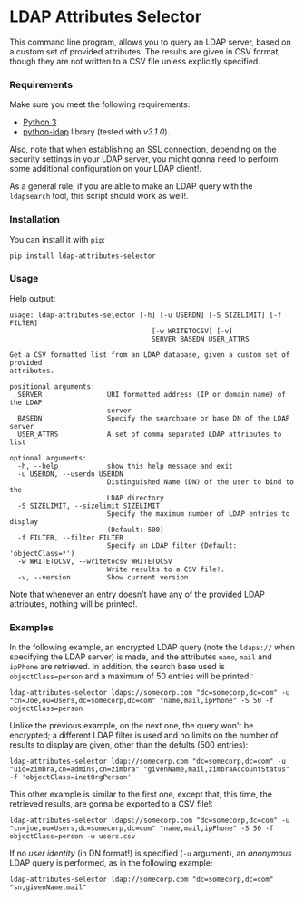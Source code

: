 # LDAP Attributes Selector 

This command line program, allows you to query an LDAP server, based on a custom set of provided attributes. The results are given in CSV format, though they are not written to a CSV file unless explicitly specified. 

### Requirements
Make sure you meet the following requirements:
 * [Python 3](https://www.python.org/downloads/)
 * [python-ldap](https://pypi.python.org/pypi/python-ldap/) library (tested with *v3.1.0*).

Also, note that when establishing an SSL connection, depending on the security settings in your LDAP server, you might gonna need to perform some additional configuration on your LDAP client!.   

As a general rule, if you are able to make an LDAP query with the `ldapsearch` tool, this script should work as well!. 

### Installation
You can install it with `pip`:
```
pip install ldap-attributes-selector
```

### Usage 
Help output:
```
usage: ldap-attributes-selector [-h] [-u USERDN] [-S SIZELIMIT] [-f FILTER]
                                   [-w WRITETOCSV] [-v]
                                   SERVER BASEDN USER_ATTRS

Get a CSV formatted list from an LDAP database, given a custom set of provided
attributes.

positional arguments:
  SERVER                URI formatted address (IP or domain name) of the LDAP
                        server
  BASEDN                Specify the searchbase or base DN of the LDAP server
  USER_ATTRS            A set of comma separated LDAP attributes to list

optional arguments:
  -h, --help            show this help message and exit
  -u USERDN, --userdn USERDN
                        Distinguished Name (DN) of the user to bind to the
                        LDAP directory
  -S SIZELIMIT, --sizelimit SIZELIMIT
                        Specify the maximum number of LDAP entries to display
                        (Default: 500)
  -f FILTER, --filter FILTER
                        Specify an LDAP filter (Default: 'objectClass=*')
  -w WRITETOCSV, --writetocsv WRITETOCSV
                        Write results to a CSV file!.
  -v, --version         Show current version
```
Note that whenever an entry doesn't have any of the provided LDAP attributes, nothing will be printed!.

### Examples
In the following example, an encrypted LDAP query (note the `ldaps://` when specifying the LDAP server) is made, and the attributes `name`, `mail` and `ipPhone` are retrieved. In addition, the search base used is `objectClass=person` and a maximum of 50 entries will be printed!:
```
ldap-attributes-selector ldaps://somecorp.com "dc=somecorp,dc=com" -u "cn=Joe,ou=Users,dc=somecorp,dc=com" "name,mail,ipPhone" -S 50 -f objectClass=person
```

Unlike the previous example, on the next one, the query won't be encrypted; a different LDAP filter is used and no limits on the number of results to display are given, other than the defults (500 entries): 
```
ldap-attributes-selector ldap://somecorp.com "dc=somecorp,dc=com" -u "uid=zimbra,cn=admins,cn=zimbra" "givenName,mail,zimbraAccountStatus" -f 'objectClass=inetOrgPerson'
```

This other example is similar to the first one, except that, this time, the retrieved results, are gonna be exported to a CSV file!: 
```
ldap-attributes-selector ldaps://somecorp.com "dc=somecorp,dc=com" -u "cn=joe,ou=Users,dc=somecorp,dc=com" "name,mail,ipPhone" -S 50 -f objectClass=person -w users.csv
```

If no *user identity* (in DN format!) is specified (`-u` argument), an *anonymous* LDAP query is performed, as in the following example:
```
ldap-attributes-selector ldap://somecorp.com "dc=somecorp,dc=com" "sn,givenName,mail"
```
